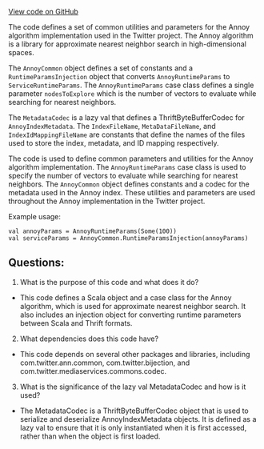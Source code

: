[View code on GitHub](https://github.com/misbahsy/the-algorithm/ann/src/main/scala/com/twitter/ann/annoy/AnnoyCommon.scala)

The code defines a set of common utilities and parameters for the Annoy algorithm implementation used in the Twitter project. The Annoy algorithm is a library for approximate nearest neighbor search in high-dimensional spaces. 

The `AnnoyCommon` object defines a set of constants and a `RuntimeParamsInjection` object that converts `AnnoyRuntimeParams` to `ServiceRuntimeParams`. The `AnnoyRuntimeParams` case class defines a single parameter `nodesToExplore` which is the number of vectors to evaluate while searching for nearest neighbors. 

The `MetadataCodec` is a lazy val that defines a ThriftByteBufferCodec for `AnnoyIndexMetadata`. The `IndexFileName`, `MetaDataFileName`, and `IndexIdMappingFileName` are constants that define the names of the files used to store the index, metadata, and ID mapping respectively. 

The code is used to define common parameters and utilities for the Annoy algorithm implementation. The `AnnoyRuntimeParams` case class is used to specify the number of vectors to evaluate while searching for nearest neighbors. The `AnnoyCommon` object defines constants and a codec for the metadata used in the Annoy index. These utilities and parameters are used throughout the Annoy implementation in the Twitter project. 

Example usage:
```
val annoyParams = AnnoyRuntimeParams(Some(100))
val serviceParams = AnnoyCommon.RuntimeParamsInjection(annoyParams)
```
## Questions: 
 1. What is the purpose of this code and what does it do?
- This code defines a Scala object and a case class for the Annoy algorithm, which is used for approximate nearest neighbor search. It also includes an injection object for converting runtime parameters between Scala and Thrift formats.

2. What dependencies does this code have?
- This code depends on several other packages and libraries, including com.twitter.ann.common, com.twitter.bijection, and com.twitter.mediaservices.commons.codec.

3. What is the significance of the lazy val MetadataCodec and how is it used?
- The MetadataCodec is a ThriftByteBufferCodec object that is used to serialize and deserialize AnnoyIndexMetadata objects. It is defined as a lazy val to ensure that it is only instantiated when it is first accessed, rather than when the object is first loaded.